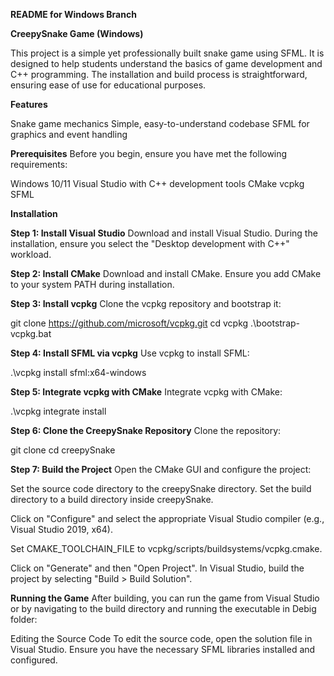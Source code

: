 **README for Windows Branch**

**CreepySnake Game (Windows)**

This project is a simple yet professionally built snake game using SFML. It is designed to help students understand the basics of game development and C++ programming. The installation and build process is straightforward, ensuring ease of use for educational   purposes.

**Features**

Snake game mechanics
Simple, easy-to-understand codebase
SFML for graphics and event handling

**Prerequisites**
Before you begin, ensure you have met the following requirements:

Windows 10/11
Visual Studio with C++ development tools
CMake
vcpkg
SFML

**Installation**

**Step 1: Install Visual Studio**
Download and install Visual Studio. During the installation, ensure you select the "Desktop development with C++" workload.

**Step 2: Install CMake**
Download and install CMake. Ensure you add CMake to your system PATH during installation.

**Step 3: Install vcpkg**
Clone the vcpkg repository and bootstrap it:

git clone https://github.com/microsoft/vcpkg.git
cd vcpkg
.\bootstrap-vcpkg.bat


**Step 4: Install SFML via vcpkg**
Use vcpkg to install SFML:

.\vcpkg install sfml:x64-windows

**Step 5: Integrate vcpkg with CMake**
Integrate vcpkg with CMake:

.\vcpkg integrate install

**Step 6: Clone the CreepySnake Repository**
Clone the repository:

git clone <repository-url>
cd creepySnake

**Step 7: Build the Project**
Open the CMake GUI and configure the project:


Set the source code directory to the creepySnake directory.
Set the build directory to a build directory inside creepySnake.

Click on "Configure" and select the appropriate Visual Studio compiler (e.g., Visual Studio 2019, x64).



Set CMAKE_TOOLCHAIN_FILE to vcpkg/scripts/buildsystems/vcpkg.cmake.



Click on "Generate" and then "Open Project".
In Visual Studio, build the project by selecting "Build > Build Solution".

**Running the Game**
After building, you can run the game from Visual Studio or by navigating to the build directory and running the executable in Debig folder:


Editing the Source Code
To edit the source code, open the solution file in Visual Studio. Ensure you have the necessary SFML libraries installed and configured.
